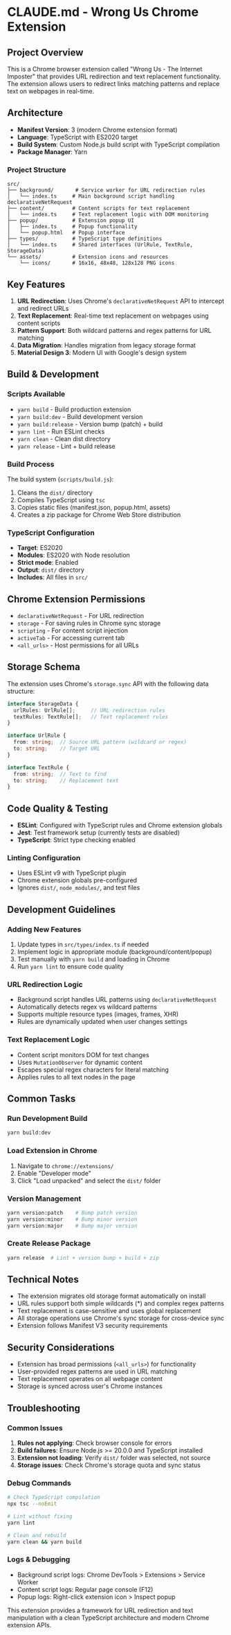 # CLAUDE.md - Wrong Us Chrome Extension

## Project Overview

This is a Chrome browser extension called "Wrong Us - The Internet Imposter" that provides URL redirection and text replacement functionality. The extension allows users to redirect links matching patterns and replace text on webpages in real-time.

## Architecture

- **Manifest Version**: 3 (modern Chrome extension format)
- **Language**: TypeScript with ES2020 target
- **Build System**: Custom Node.js build script with TypeScript compilation
- **Package Manager**: Yarn

### Project Structure

```
src/
├── background/       # Service worker for URL redirection rules
│   └── index.ts     # Main background script handling declarativeNetRequest
├── content/         # Content scripts for text replacement
│   └── index.ts     # Text replacement logic with DOM monitoring
├── popup/           # Extension popup UI
│   ├── index.ts     # Popup functionality
│   └── popup.html   # Popup interface
├── types/           # TypeScript type definitions
│   └── index.ts     # Shared interfaces (UrlRule, TextRule, StorageData)
└── assets/          # Extension icons and resources
    └── icons/       # 16x16, 48x48, 128x128 PNG icons
```

## Key Features

1. **URL Redirection**: Uses Chrome's `declarativeNetRequest` API to intercept and redirect URLs
2. **Text Replacement**: Real-time text replacement on webpages using content scripts
3. **Pattern Support**: Both wildcard patterns and regex patterns for URL matching
4. **Data Migration**: Handles migration from legacy storage format
5. **Material Design 3**: Modern UI with Google's design system

## Build & Development

### Scripts Available

- `yarn build` - Build production extension
- `yarn build:dev` - Build development version
- `yarn build:release` - Version bump (patch) + build
- `yarn lint` - Run ESLint checks
- `yarn clean` - Clean dist directory
- `yarn release` - Lint + build release

### Build Process

The build system (`scripts/build.js`):
1. Cleans the `dist/` directory
2. Compiles TypeScript using `tsc`
3. Copies static files (manifest.json, popup.html, assets)
4. Creates a zip package for Chrome Web Store distribution

### TypeScript Configuration

- **Target**: ES2020
- **Modules**: ES2020 with Node resolution
- **Strict mode**: Enabled
- **Output**: `dist/` directory
- **Includes**: All files in `src/`

## Chrome Extension Permissions

- `declarativeNetRequest` - For URL redirection
- `storage` - For saving rules in Chrome sync storage
- `scripting` - For content script injection
- `activeTab` - For accessing current tab
- `<all_urls>` - Host permissions for all URLs

## Storage Schema

The extension uses Chrome's `storage.sync` API with the following data structure:

```typescript
interface StorageData {
  urlRules: UrlRule[];     // URL redirection rules
  textRules: TextRule[];   // Text replacement rules
}

interface UrlRule {
  from: string;  // Source URL pattern (wildcard or regex)
  to: string;    // Target URL
}

interface TextRule {
  from: string;  // Text to find
  to: string;    // Replacement text
}
```

## Code Quality & Testing

- **ESLint**: Configured with TypeScript rules and Chrome extension globals
- **Jest**: Test framework setup (currently tests are disabled)
- **TypeScript**: Strict type checking enabled

### Linting Configuration

- Uses ESLint v9 with TypeScript plugin
- Chrome extension globals pre-configured
- Ignores `dist/`, `node_modules/`, and test files

## Development Guidelines

### Adding New Features

1. Update types in `src/types/index.ts` if needed
2. Implement logic in appropriate module (background/content/popup)
3. Test manually with `yarn build` and loading in Chrome
4. Run `yarn lint` to ensure code quality

### URL Redirection Logic

- Background script handles URL patterns using `declarativeNetRequest`
- Automatically detects regex vs wildcard patterns
- Supports multiple resource types (images, frames, XHR)
- Rules are dynamically updated when user changes settings

### Text Replacement Logic

- Content script monitors DOM for text changes
- Uses `MutationObserver` for dynamic content
- Escapes special regex characters for literal matching
- Applies rules to all text nodes in the page

## Common Tasks

### Run Development Build
```bash
yarn build:dev
```

### Load Extension in Chrome
1. Navigate to `chrome://extensions/`
2. Enable "Developer mode"
3. Click "Load unpacked" and select the `dist/` folder

### Version Management
```bash
yarn version:patch    # Bump patch version
yarn version:minor    # Bump minor version  
yarn version:major    # Bump major version
```

### Create Release Package
```bash
yarn release  # Lint + version bump + build + zip
```

## Technical Notes

- The extension migrates old storage format automatically on install
- URL rules support both simple wildcards (*) and complex regex patterns
- Text replacement is case-sensitive and uses global replacement
- All storage operations use Chrome's sync storage for cross-device sync
- Extension follows Manifest V3 security requirements

## Security Considerations

- Extension has broad permissions (`<all_urls>`) for functionality
- User-provided regex patterns are used in URL matching
- Text replacement operates on all webpage content
- Storage is synced across user's Chrome instances

## Troubleshooting

### Common Issues

1. **Rules not applying**: Check browser console for errors
2. **Build failures**: Ensure Node.js >= 20.0.0 and TypeScript installed
3. **Extension not loading**: Verify `dist/` folder was selected, not source
4. **Storage issues**: Check Chrome's storage quota and sync status

### Debug Commands

```bash
# Check TypeScript compilation
npx tsc --noEmit

# Lint without fixing
yarn lint

# Clean and rebuild
yarn clean && yarn build
```

### Logs & Debugging

- Background script logs: Chrome DevTools > Extensions > Service Worker
- Content script logs: Regular page console (F12)  
- Popup logs: Right-click extension icon > Inspect popup

This extension provides a framework for URL redirection and text manipulation with a clean TypeScript architecture and modern Chrome extension APIs.